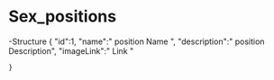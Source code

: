 # Sex_positions

-Structure
    {
        "id":1,
        "name":" position Name ",
        "description":" position Description",
        "imageLink":" Link "
     
    }
    

